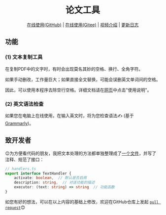 <h1 align="center">论文工具</h1>

<p align="center">
  <a href="https://laorange.github.io/paper-assistant/">在线使用(GitHub)</a>
  |
  <a href="https://laorange.gitee.io/paper-assistant">在线使用(Gitee)</a>
  |
  <a href="https://www.bilibili.com/video/BV1ZG4y1N7oM/">视频介绍</a>
  |
  <a href="/src/assets/UpdatedLogs.md">更新日志</a>
</p>

## 功能

### (1) 文本复制工具

在复制PDF中的文字时，有时会出现莫名其妙的空格、换行、全角字符。

如果手动删改，工作量巨大；如果直接全文替换，可能会误删英文单词间的空格。

因此，可以使用本程序去除空行空格。详细文档请在[网页](https://laorange.gitee.io/paper-assistant)中点击"使用说明"。

### (2) 英文语法检查

如果您在电脑上在线使用，在输入英文时，将为您检查语法✍ (基于[Grammarly](https://developer.grammarly.com/))。

## 致开发者

😉为方便看代码的朋友，我把文本处理的方法都单独整理成了[一个文件](https://github.com/laorange/paper-assistant/blob/master/src/assets/ts/article-copy-tool/handlers.ts)，并写了注释、规范了接口：

```typescript
// handlers.ts
export interface TextHandler {
    activate: boolean,  // 默认是否启用
    description: string,  // 对该功能的描述
    executor: (text: string) => string  // 功能函数
}
```

如您有好的想法，可以在以上内容的基础上修改，欢迎在GitHub仓库上发起 [`pull request`](https://github.com/laorange/paper-assistant/pulls)😊
